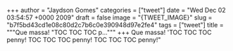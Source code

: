 
+++
author = "Jaydson Gomes"
categories = ["tweet"]
date = "Wed Dec 02 03:54:57 +0000 2009"
draft = false
image = "{TWEET_IMAGE}"
slug = "b7f5bd43cd1e08c80d2c7b6c0e390948d97e2fe4"
tags = ["tweet"]
title = """Que massa! "TOC TOC TOC p..."""
+++
Que massa! 'TOC TOC TOC penny! TOC TOC TOC penny! TOC TOC TOC penny!"
